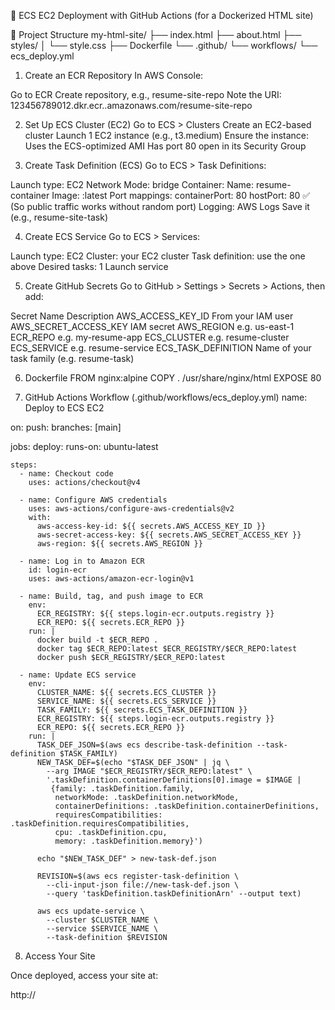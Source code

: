 🚀 ECS EC2 Deployment with GitHub Actions (for a Dockerized HTML site)

📁 Project Structure
my-html-site/
├── index.html
├── about.html
├── styles/
│   └── style.css
├── Dockerfile
└── .github/
    └── workflows/
        └── ecs_deploy.yml



1. Create an ECR Repository
In AWS Console:

Go to ECR
Create repository, e.g., resume-site-repo
Note the URI: 123456789012.dkr.ecr.<region>.amazonaws.com/resume-site-repo

2. Set Up ECS Cluster (EC2)
Go to ECS > Clusters
Create an EC2-based cluster
Launch 1 EC2 instance (e.g., t3.medium)
Ensure the instance:
Uses the ECS-optimized AMI
Has port 80 open in its Security Group

3. Create Task Definition (ECS)
Go to ECS > Task Definitions:

Launch type: EC2
Network Mode: bridge
Container:
Name: resume-container
Image: <your ECR URI>:latest
Port mappings:
containerPort: 80
hostPort: 80 ✅ (So public traffic works without random port)
Logging: AWS Logs
Save it (e.g., resume-site-task)

4. Create ECS Service
Go to ECS > Services:

Launch type: EC2
Cluster: your EC2 cluster
Task definition: use the one above
Desired tasks: 1
Launch service

5. Create GitHub Secrets
Go to GitHub > Settings > Secrets > Actions, then add:

Secret Name	Description
AWS_ACCESS_KEY_ID	From your IAM user
AWS_SECRET_ACCESS_KEY	IAM secret
AWS_REGION	e.g. us-east-1
ECR_REPO	e.g. my-resume-app
ECS_CLUSTER	e.g. resume-cluster
ECS_SERVICE	e.g. resume-service
ECS_TASK_DEFINITION	Name of your task family (e.g. resume-task)

6. Dockerfile
FROM nginx:alpine
COPY . /usr/share/nginx/html
EXPOSE 80

7. GitHub Actions Workflow (.github/workflows/ecs_deploy.yml)
name: Deploy to ECS EC2

on:
  push:
    branches: [main]

jobs:
  deploy:
    runs-on: ubuntu-latest

    steps:
      - name: Checkout code
        uses: actions/checkout@v4

      - name: Configure AWS credentials
        uses: aws-actions/configure-aws-credentials@v2
        with:
          aws-access-key-id: ${{ secrets.AWS_ACCESS_KEY_ID }}
          aws-secret-access-key: ${{ secrets.AWS_SECRET_ACCESS_KEY }}
          aws-region: ${{ secrets.AWS_REGION }}

      - name: Log in to Amazon ECR
        id: login-ecr
        uses: aws-actions/amazon-ecr-login@v1

      - name: Build, tag, and push image to ECR
        env:
          ECR_REGISTRY: ${{ steps.login-ecr.outputs.registry }}
          ECR_REPO: ${{ secrets.ECR_REPO }}
        run: |
          docker build -t $ECR_REPO .
          docker tag $ECR_REPO:latest $ECR_REGISTRY/$ECR_REPO:latest
          docker push $ECR_REGISTRY/$ECR_REPO:latest

      - name: Update ECS service
        env:
          CLUSTER_NAME: ${{ secrets.ECS_CLUSTER }}
          SERVICE_NAME: ${{ secrets.ECS_SERVICE }}
          TASK_FAMILY: ${{ secrets.ECS_TASK_DEFINITION }}
          ECR_REGISTRY: ${{ steps.login-ecr.outputs.registry }}
          ECR_REPO: ${{ secrets.ECR_REPO }}
        run: |
          TASK_DEF_JSON=$(aws ecs describe-task-definition --task-definition $TASK_FAMILY)
          NEW_TASK_DEF=$(echo "$TASK_DEF_JSON" | jq \
            --arg IMAGE "$ECR_REGISTRY/$ECR_REPO:latest" \
            '.taskDefinition.containerDefinitions[0].image = $IMAGE |
             {family: .taskDefinition.family,
              networkMode: .taskDefinition.networkMode,
              containerDefinitions: .taskDefinition.containerDefinitions,
              requiresCompatibilities: .taskDefinition.requiresCompatibilities,
              cpu: .taskDefinition.cpu,
              memory: .taskDefinition.memory}')

          echo "$NEW_TASK_DEF" > new-task-def.json

          REVISION=$(aws ecs register-task-definition \
            --cli-input-json file://new-task-def.json \
            --query 'taskDefinition.taskDefinitionArn' --output text)

          aws ecs update-service \
            --cluster $CLUSTER_NAME \
            --service $SERVICE_NAME \
            --task-definition $REVISION

8. Access Your Site

Once deployed, access your site at:

http://<your-ec2-public-ip>